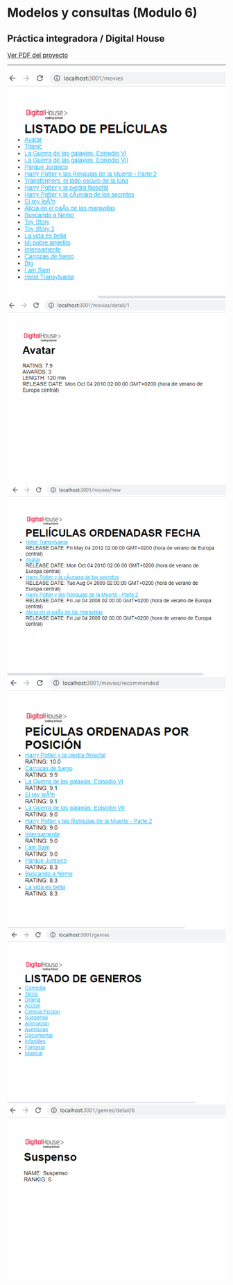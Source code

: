 # Modelos y consultas (Modulo 6)
## Práctica integradora / Digital House

<a href="https://github.com/YonPalac1/Modelos_y_consultas-M6/blob/master/public/img/M06C04%20-%20Ejercitaci%C3%B3n%20-%20Introducci%C3%B3n%2C%20modelos%20y%20consultas%20b%C3%A1sicas.pdf">Ver PDF del proyecto</a>
<hr>
<img src="https://github.com/YonPalac1/Modelos_y_consultas-M6/blob/master/public/img/img1.png">
<img src="https://github.com/YonPalac1/Modelos_y_consultas-M6/blob/master/public/img/img2.png">
<img src="https://github.com/YonPalac1/Modelos_y_consultas-M6/blob/master/public/img/img3.png">
<img src="https://github.com/YonPalac1/Modelos_y_consultas-M6/blob/master/public/img/img4.png">
<img src="https://github.com/YonPalac1/Modelos_y_consultas-M6/blob/master/public/img/img5.png">
<img src="https://github.com/YonPalac1/Modelos_y_consultas-M6/blob/master/public/img/img6.png">
